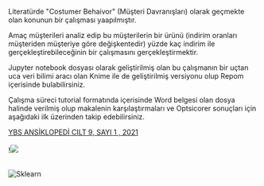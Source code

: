 Literatürde "Costumer Behaivor" (Müşteri Davranışları) olarak geçmekte olan konunun bir çalışması yaapılmıştır. 

Amaç müşterileri analiz edip bu müşterilerin bir ürünü (indirim oranları müşteriden müşteriye göre değişkentedir) yüzde kaç indirim ile gerçekleştirebileceğinin bir çalışmasını gerçekleştirmektir. 

Jupyter notebook dosyası olarak geliştirilmiş olan bu çalışmanın bir uçtan uca  veri bilimi aracı olan Knime ile de geliştirilmiş versiyonu olup Repom içerisinde bulabilirsiniz. 

Çalışma süreci tutorial formatında içerisinde Word belgesi olan dosya halinde verilmiş olup makalenin karşılaştırmaları ve Optsicorer sonuçları için aşağıdaki ilk üzerinden takip edebilirsiniz. 
<br>

<div aling="center">
 <a aling="center" href="http://ybsansiklopedi.com/wp-content/uploads/2021/05/Berkay_AKAR-3.pdf">YBS ANSİKLOPEDİ CILT 9, SAYI 1 , 2021</a>
</div>

<br>

<div aling="center">
!<img src="https://pbs.twimg.com/profile_images/940902877270290432/3_92FwKS_400x400.jpg">
</div>
<br>

![Sklearn](https://upload.wikimedia.org/wikipedia/commons/0/05/Scikit_learn_logo_small.svg)
